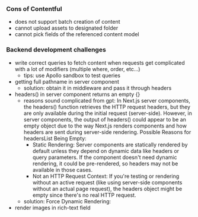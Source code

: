 
### Cons of Contentful
- does not support batch creation of content
- cannot upload assets to designated folder
- cannot pick fields of the referenced content model


### Backend development challenges
- write correct queries to fetch content when requests get complicated with a lot of modifiers (multiple where, order, etc...)
  - tips: use Apollo sandbox to test queries
- getting full pathname in server component
  - solution: obtain it in middleware and pass it through headers 
- headers() in server component returns an empty {}
  - reasons sound complicated from gpt: In Next.js server components, the headers() function retrieves the HTTP request headers, but they are only available during the initial request (server-side). However, in server components, the output of headers() could appear to be an empty object due to the way Next.js renders components and how headers are sent during server-side rendering. Possible Reasons for headersList Being Empty:
    - Static Rendering: Server components are statically rendered by default unless they depend on dynamic data like headers or query parameters. If the component doesn't need dynamic rendering, it could be pre-rendered, so headers may not be available in those cases.
    - Not an HTTP Request Context: If you're testing or rendering without an active request (like using server-side components without an actual page request), the headers object might be empty since there's no real HTTP request. 
  - solution: Force Dynamic Rendering:
- render images in rich-text field
  
